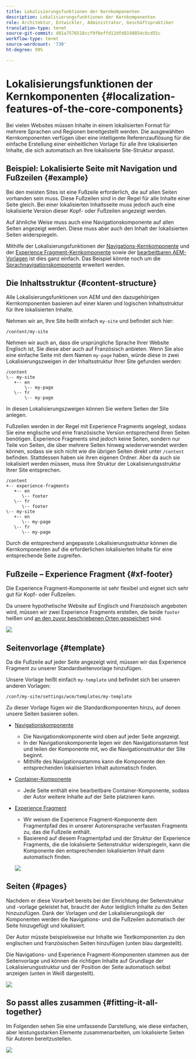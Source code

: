 ```yaml
---
title: Lokalisierungsfunktionen der Kernkomponenten
description: Lokalisierungsfunktionen der Kernkomponenten
role: Architektur, Entwickler, Administrator, Geschäftspraktiker
translation-type: tm+mt
source-git-commit: d01a7576518ccf9f0effd12dfd8198854c6cd55c
workflow-type: tm+mt
source-wordcount: '730'
ht-degree: 99%

---
```



# Lokalisierungsfunktionen der Kernkomponenten {#localization-features-of-the-core-components}

Bei vielen Websites müssen Inhalte in einem lokalisierten Format für mehrere Sprachen und Regionen bereitgestellt werden. Die ausgewählten Kernkomponenten verfügen über eine intelligente Referenzauflösung für die einfache Erstellung einer einheitlichen Vorlage für alle Ihre lokalisierten Inhalte, die sich automatisch an Ihre lokalisierte Site-Struktur anpasst.

## Beispiel: Lokalisierte Seite mit Navigation und Fußzeilen {#example}

Bei den meisten Sites ist eine Fußzeile erforderlich, die auf allen Seiten vorhanden sein muss. Diese Fußzeilen sind in der Regel für alle Inhalte einer Seite gleich. Bei einer lokalisierten Inhaltsseite muss jedoch auch eine lokalisierte Version dieser Kopf- oder Fußzeilen angezeigt werden.

Auf ähnliche Weise muss auch eine Navigationskomponente auf allen Seiten angezeigt werden. Diese muss aber auch den Inhalt der lokalisierten Seiten widerspiegeln.

Mithilfe der Lokalisierungsfunktionen der [Navigations-Kernkomponente](/help/components/navigation.md) und der [Experience Fragment-Kernkomponente](/help/components/experience-fragment.md) sowie der [bearbeitbaren AEM-Vorlagen](https://docs.adobe.com/content/help/de-DE/experience-manager-cloud-service/sites/authoring/features/templates.translate.html) ist dies ganz einfach. Das Beispiel könnte noch um die [Sprachnavigationskomponente](/help/components/language-navigation.md) erweitert werden.

## Die Inhaltsstruktur {#content-structure}

Alle Lokalisierungsfunktionen von AEM und den dazugehörigen Kernkomponenten basieren auf einer klaren und logischen Inhaltsstruktur für Ihre lokalisierten Inhalte.

Nehmen wir an, Ihre Site heißt einfach `my-site` und befindet sich hier:

```
/content/my-site
```

Nehmen wir auch an, dass die ursprüngliche Sprache Ihrer Website Englisch ist, Sie diese aber auch auf Französisch anbieten. Wenn Sie also eine einfache Seite mit dem Namen `my-page` haben, würde diese in zwei Lokalisierungszweigen in der Inhaltsstruktur Ihrer Site gefunden werden:

```
/content
\-- my-site
   +-- en
       \-- my-page
   \-- fr
       \-- my-page
```

In diesen Lokalisierungszweigen können Sie weitere Seiten der Site anlegen.

Fußzeilen werden in der Regel mit Experience Fragments angelegt, sodass Sie eine englische und eine französische Version entsprechend Ihren Seiten benötigen. Experience Fragments sind jedoch keine Seiten, sondern nur Teile von Seiten, die über mehrere Seiten hinweg wiederverwendet werden können, sodass sie sich nicht wie die übrigen Seiten direkt unter `/content` befinden. Stattdessen haben sie ihren eigenen Ordner. Aber da auch sie lokalisiert werden müssen, muss ihre Struktur der Lokalisierungsstruktur Ihrer Site entsprechen.

```
/content
+-- experience-fragments
   +-- en
      \-- footer
   \-- fr
      \-- footer
\-- my-site
   +-- en
      \-- my-page
   \-- fr
      \-- my-page
```

Durch die entsprechend angepasste Lokalisierungsstruktur können die Kernkomponenten auf die erforderlichen lokalisierten Inhalte für eine entsprechende Seite zugreifen.

## Fußzeile – Experience Fragment {#xf-footer}

Die Experience Fragment-Komponente ist sehr flexibel und eignet sich sehr gut für Kopf- oder Fußzeilen.

Da unsere hypothetische Website auf Englisch und Französisch angeboten wird, müssen wir zwei Experience Fragments erstellen, die beide `footer` heißen und [an den zuvor beschriebenen Orten gespeichert](#content-structure) sind.

![](/help/assets/screen-shot-2019-09-09-11.08.28.png)

## Seitenvorlage {#template}

Da die Fußzeile auf jeder Seite angezeigt wird, müssen wir das Experience Fragment zu unserer Standardseitenvorlage hinzufügen.

Unsere Vorlage heißt einfach `my-template` und befindet sich bei unseren anderen Vorlagen:

```
/conf/my-site/settings/wcm/templates/my-template
```

Zu dieser Vorlage fügen wir die Standardkomponenten hinzu, auf denen unsere Seiten basieren sollen.

* [Navigationskomponente](/help/components/navigation.md)
   * Die Navigationskomponente wird oben auf jeder Seite angezeigt.
   * In der Navigationskomponente legen wir den Navigationsstamm fest und teilen der Komponente mit, wo die Navigationsstruktur der Site beginnt.
   * Mithilfe des Navigationsstamms kann die Komponente den entsprechenden lokalisierten Inhalt automatisch finden.
* [Container-Komponente](/help/components/container.md)
   * Jede Seite enthält eine bearbeitbare Container-Komponente, sodass der Autor weitere Inhalte auf der Seite platzieren kann.
* [Experience Fragment](/help/components/experience-fragment.md)
   * Wir weisen die Experience Fragment-Komponente dem Fragmentpfad des in unserer Autorensprache verfassten Fragments zu, das die Fußzeile enthält.
   * Basierend auf diesem Fragmentpfad und der Struktur der Experience Fragments, die die lokalisierte Seitenstruktur widerspiegeln, kann die Komponente den entsprechenden lokalisierten Inhalt dann automatisch finden.

   ![](/help/assets/screen-shot-2019-09-09-11.20.10.png)

## Seiten {#pages}

Nachdem er diese Vorarbeit bereits bei der Einrichtung der Seitenstruktur und -vorlage geleistet hat, braucht der Autor lediglich Inhalte zu den Seiten hinzuzufügen. Dank der Vorlagen und der Lokalisierungslogik der Komponenten werden die Navigations- und die Fußzeilen automatisch der Seite hinzugefügt und lokalisiert.

Der Autor müsste beispielsweise nur Inhalte wie Textkomponenten zu den englischen und französischen Seiten hinzufügen (unten blau dargestellt).

Die Navigations- und Experience Fragment-Komponenten stammen aus der Seitenvorlage und können die richtigen Inhalte auf Grundlage der Lokalisierungsstruktur und der Position der Seite automatisch selbst anzeigen (unten in Weiß dargestellt).

![](/help/assets/screen-shot-2019-09-09-11.22.14.png)

## So passt alles zusammen {#fitting-it-all-together}

Im Folgenden sehen Sie eine umfassende Darstellung, wie diese einfachen, aber leistungsstarken Elemente zusammenarbeiten, um lokalisierte Seiten für Autoren bereitzustellen.

![](/help/assets/screen-shot-2019-09-09-11.27.58.png)
